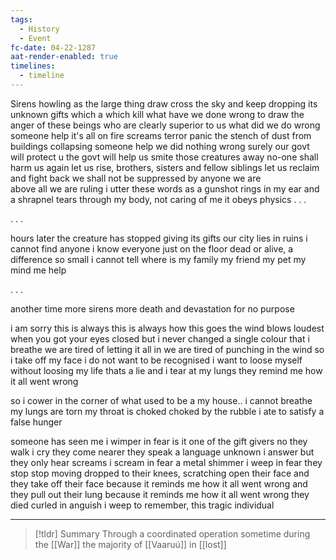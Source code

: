```yaml
---
tags:
  - History
  - Event
fc-date: 04-22-1287
aat-render-enabled: true
timelines:
  - timeline
---
```

Sirens howling 
as the large thing draw cross the sky and keep dropping its
unknown gifts which a
which kill what have we done wrong to draw the anger of these beings
who are clearly superior to us 
what did we do wrong 
someone help 
it's all on fire 
screams  terror   panic    the stench of dust from buildings collapsing 
someone 
help 
we did nothing wrong 
surely our govt will protect u
the govt will help us
smite those creatures away
no-one shall harm us again
let us rise, brothers, sisters and fellow siblings
let us reclaim and fight back
we shall not be suppressed by anyone
we are    
	above all 
	we are ruling
i utter these words as a gunshot rings in my ear
	and a shrapnel tears through my body,
	not caring of me 
	it obeys physics
. . .

. . . 

hours later
the creature has stopped giving its gifts
our city lies in ruins 
i cannot find anyone i know
everyone just on the floor
dead or alive, a difference 
	so small i cannot tell
where is 
	my family
	my friend
	my pet
	my mind
	me
help

. . .

another time 
more sirens
more death and devastation
for no purpose


i am sorry this is always this is always how this goes
the wind blows loudest when you got your eyes closed
but i never changed a single colour that i breathe
we are tired of letting it all in
we are tired of punching in the wind
so i take off my face
i do not want to be recognised
i want to loose myself
without loosing my life
	thats a lie
and i tear at my lungs
they remind me how it all went 
	wrong

so i cower
in the corner of what used to be a 
	my
house.. 
i cannot breathe
my lungs are torn 
my throat is choked
choked by the rubble i ate
to satisfy a false hunger

someone has 
seen me
i wimper in fear
is it one of the gift givers 
no
they walk
i cry
they come nearer
they speak 
	a language unknown
i answer
but they only hear screams
i scream 
in fear
a metal shimmer
i weep in fear
they
stop 
stop moving
dropped to their knees,
	scratching open their face
	and they take 
	off their face
	because it reminds me how it all
		went wrong
	and they pull 
	out their lung
		because it reminds me how it all
			went wrong
they 
died
curled in anguish i weep 
to remember,  this tragic individual 
***

> [!tldr] Summary
> Through a coordinated operation sometime during the [[War]] the majority of [[Vaaruú]] in [[lost]]




